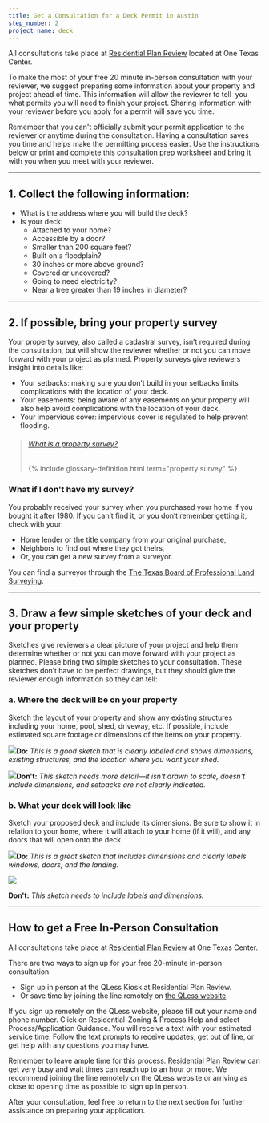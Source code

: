 ```yaml
---
title: Get a Consultation for a Deck Permit in Austin
step_number: 2
project_name: deck
---
```



All consultations take place at [Residential Plan Review](/contact/#residential-plan-review)&nbsp;located at One Texas Center.

To make the most of your free 20 minute in-person consultation with your reviewer, we suggest preparing some information about your property and project ahead of time. This information will allow the reviewer to tell &nbsp;you what permits you will need to finish your project. Sharing information with your reviewer before you apply for a permit will save you time.

Remember that you can't officially submit your permit application to the reviewer or anytime during the consultation. Having a consultation saves you time and helps make the permitting process easier. Use the instructions below or print and complete this consultation prep worksheet and bring it with you when you meet with your reviewer.

---

## 1. Collect the following information:

* What is the address where you will build the deck?
* Is your deck:
  * Attached to your home?
  * Accessible by a door?
  * Smaller than 200 square feet?
  * Built on a floodplain?
  * 30 inches or more above ground?
  * Covered or uncovered?
  * Going to need electricity?
  * Near a tree greater than 19 inches in diameter?

---

## 2. If possible, bring your property survey

Your property survey, also called a cadastral survey, isn’t required during the consultation, but will show the reviewer whether or not you can move forward with your project as planned. Property surveys give reviewers insight into details like:

* Your setbacks: making sure you don’t build in your setbacks limits complications with the location of your deck.
* Your easements: being aware of any easements on your property will also help avoid complications with the location of your deck.
* Your impervious cover: impervious cover is regulated to help prevent flooding.

> ###### [What is a property survey?](/resources/glossary/property-survey)
>
> {% include glossary-definition.html term="property survey" %}

### What if I don't have my survey?

You probably received your survey when you purchased your home if you bought it after 1980. If you can’t find it, or you don’t remember getting it, check with your:

* Home lender or the title company from your original purchase,
* Neighbors to find out where they got theirs,
* Or, you can get a new survey from a surveyor.

You can find a surveyor through the [The Texas Board of Professional Land Surveying](http://txls.texas.gov).

---

## 3. Draw a few simple sketches of your deck and your property

Sketches give reviewers a clear picture of your project and help them determine whether or not you can move forward with your project as planned. Please bring two simple sketches to your consultation. These sketches don’t have to be perfect drawings, but they should give the reviewer enough information so they can tell:

### a. Where the deck will be on your property

Sketch the layout of your property and show any existing structures including your home, pool, shed, driveway, etc. If possible, include estimated square footage or dimensions of the items on your property.

![](/uploads/versions/shed-sketchproperty-good---x----1971-2503x---.jpg)**Do:***&nbsp;This is a good sketch that is clearly labeled and shows dimensions, existing structures, and the location where you want your shed.*

![](/uploads/versions/shed-sketchproperty-bad---x----1278-1628x---.jpg)**Don't:***&nbsp;This sketch needs more detail—it isn't drawn to scale, doesn't include dimensions, and setbacks are not clearly indicated.*

### b. What your deck will look like

Sketch your proposed deck and include its dimensions. Be sure to show it in relation to your home, where it will attach to your home (if it will), and any doors that will open onto the deck.

![](/uploads/versions/shed-sketch-good---x----1099-673x---.jpg)**Do:***&nbsp;This is a great sketch that includes dimensions and clearly labels windows, doors, and the landing.*

![](/uploads/versions/shed-sketch-bad---x----735-456x---.jpg)

**Don't:***&nbsp;This sketch needs to include labels and dimensions.*

---

## How to get a Free In-Person Consultation

All consultations take place at [Residential Plan Review](/contact/#residential-plan-review) at One Texas Center.

There are two ways to sign up for your free 20-minute in-person consultation.

* Sign up in person at the QLess Kiosk at Residential Plan Review.&nbsp;
* Or save time by joining the line remotely on [the QLess website](https://kiosk.qless.com/kiosk/app/home/19062?queues=63813,65072,64852,64862,66812).

If you sign up remotely on the QLess website, please fill out your name and phone number. Click on Residential-Zoning & Process Help and select Process/Application Guidance. You will receive a text with your estimated service time. Follow the text prompts to receive updates, get out of line, or get help with any questions you may have.

Remember to leave ample time for this process. [Residential Plan Review](/contact/#residential-plan-view) can get very busy and wait times can reach up to an hour or more. We recommend joining the line remotely on the QLess website or arriving as close to opening time as possible to sign up in person.

After your consultation, feel free to return to the next section for further assistance on preparing your application.